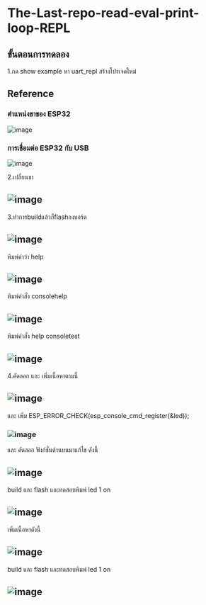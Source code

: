# The-Last-repo-read-eval-print-loop-REPL
## ขั้นตอนการทดลอง
1.กด show example หา uart_repl สร้างโปรเจคใหม่






## Reference
### ตำแหน่งขาของ ESP32

![image](https://github.com/user-attachments/assets/7c29cbd2-c7ec-4a8d-9129-355cf9fa44bc)

### การเชื่อมต่อ ESP32 กับ USB

![image](https://github.com/user-attachments/assets/7f11041f-d8dc-493f-b609-fb6c0fa71b7a)



2.เปลี่ยนขา 
## ![image](https://github.com/user-attachments/assets/f693048a-39d2-41e3-a4de-59392f29ebcb)

3.ทำการbuildแล้วก็flashลงบอร์ด
## ![image](https://github.com/user-attachments/assets/8a679d30-29cf-46bb-bebb-e1f3d0a950f9)
พิมพ์คำว่า help
## ![image](https://github.com/user-attachments/assets/41328c63-e07f-49ce-93c1-a827319486e4)
พิมพ์คำสั่ง consolehelp
## ![image](https://github.com/user-attachments/assets/1eda2c87-18dd-40c6-96de-affc124695ba)
พิมพ์คำสั่ง help consoletest
## ![image](https://github.com/user-attachments/assets/9faad475-0aef-47f7-8ad7-284534a6cfe6)
4.คัดลอก และ เพิ่มเนื้อหาตามนี้
## ![image](https://github.com/user-attachments/assets/da113bd8-2dd7-42d0-ac0f-b1a66cf52097)
และ เพิ่ม ESP_ERROR_CHECK(esp_console_cmd_register(&led));
### ![image](https://github.com/user-attachments/assets/c8a7e39f-4fcd-4f81-8706-4aed08efb83f)
และ คัดลอก ฟังก์ชั่นด้านบนมาแก้ไข ดังนี้
## ![image](https://github.com/user-attachments/assets/78b22f8a-5b6a-4336-a667-4405f293d3a4)
build และ flash และทดสอบพิมพ์ led 1 on
## ![image](https://github.com/user-attachments/assets/43c0a605-7925-4bdd-aeeb-9f6c015a05b5)
เพิ่มเนื้อหาดังนี้
## ![image](https://github.com/user-attachments/assets/87e33054-6849-4091-83b4-4de78e2067be)
build และ flash และทดสอบพิมพ์ led 1 on
## ![image](https://github.com/user-attachments/assets/7305f0a4-1861-48ce-a9a5-45c41e5fcb4b)









